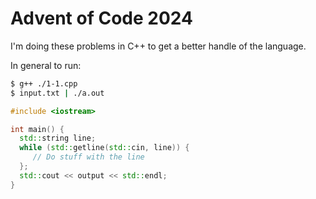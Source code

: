 # Advent of Code 2024

I'm doing these problems in C++ to get a better handle of the language.

In general to run:

```bash
$ g++ ./1-1.cpp
$ input.txt | ./a.out

```

```c++
#include <iostream>

int main() {
  std::string line;
  while (std::getline(std::cin, line)) {
     // Do stuff with the line
  };
  std::cout << output << std::endl;
}

```
